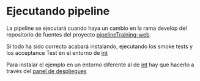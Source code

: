 Ejecutando pipeline
===================

La pipeline se ejecutará cuando haya un cambio en la rama develop del repositorio de fuentes del proyecto [pipelineTraining-web](https://github.com/carlosegg/pipelineTraining-web). 

Si todo ha sido correcto acabará instalando, ejecutando los smoke tests y los acceptance Test en el entorno de [int](http://192.168.33.3/pipelineTraining)

Para instalar el ejemplo en un entorno diferente al de 
[int](http://192.168.33.2/pipelineTraining) hay que hacerlo a través del 
[panel de despliegues](http://192.168.33.2/sites/pipelines/pipelineTraining/pipeline.html)
